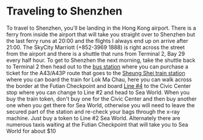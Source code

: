 # Traveling to Shenzhen

To travel to Shenzhen, you'll be landing in the Hong Kong airport. There is a ferry from inside the airport that will take you straight over to Shenzhen but the last ferry runs at 20:00 and the flights I always end up on arrive after 21:00. The SkyCity Marriott (+852-3969 1888) is right across the street from the airport and there is a shuttle that runs from Terminal 2, Bay 29 every half hour. To get to Shenzhen the next morning, take the shuttle back to Terminal 2 then head out to the [bus station](http://www.lwb.hk/en/GTC.html) where you can purchase a ticket for the A43/A43P route that goes to the [Sheung Shei train station](http://www.mtr.com.hk/en/customer/services/system_map.html) where you can board the train for Lok Ma Chau, here you can walk across the border at the Futian Checkpoint and board [Line #4](http://www.szmc.net/page/html5en.html) to the Civic Center stop where you can change to Line #2 and head to Sea World. When you buy the train token, don't buy one for the Civic Center and then buy another one when you get there for Sea World, otherwise you will need to leave the secured part of the station and re-check your bags through the x-ray machine. Just buy a token to Line #2 Sea World. Alternately there are numerous taxis waiting at the Futian Checkpoint that will take you to Sea World for about $10
